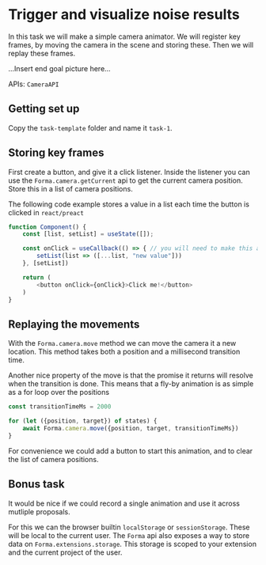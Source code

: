# Trigger and visualize noise results

In this task we will make a simple camera animator. We will register key frames, by moving the camera
in the scene and storing these. Then we will replay these frames. 

...Insert end goal picture here...

APIs: `CameraAPI`

## Getting set up

Copy the `task-template` folder and name it `task-1`.

## Storing key frames

First create a button, and give it a click listener. Inside the listener
you can use the `Forma.camera.getCurrent` api to get the current camera
position. Store this in a list of camera positions.

The following code example stores a value in a list each time the button 
is clicked in `react/preact`

```js
function Component() {
    const [list, setList] = useState([]);

    const onClick = useCallback(() => { // you will need to make this arrow function async
        setList(list => ([...list, "new value"]))
    }, [setList])

    return (
        <button onClick={onClick}>Click me!</button>
    )
}
```

## Replaying the movements

With the `Forma.camera.move` method we can move the camera it a new location.
This method takes both a position and a millisecond transition time. 

Another nice property of the move is that the promise it returns will resolve 
when the transition is done. This means that a fly-by animation is as simple as a 
for loop over the positions

```js
const transitionTimeMs = 2000

for (let ({position, target}) of states) {
    await Forma.camera.move({position, target, transitionTimeMs})
}

```

For convenience we could add a button to start this animation, and to clear 
the list of camera positions. 

## Bonus task

It would be nice if we could record a single animation and use it across
mutliple proposals.

For this we can the browser builtin `localStorage` or `sessionStorage`. These
will be local to the current user. The `Forma` api also exposes a way to store
data on `Forma.extensions.storage`. This storage is scoped to your extension 
and the current project of the user. 